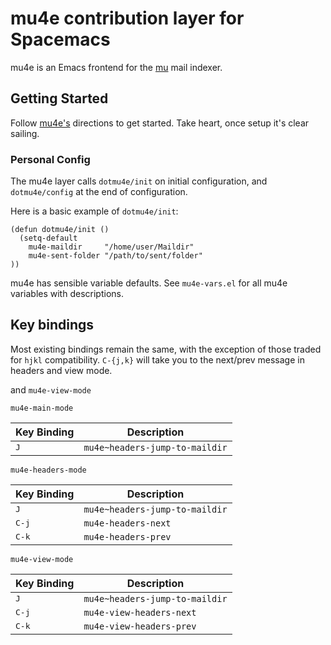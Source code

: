 # mu4e contribution layer for Spacemacs

mu4e is an Emacs frontend for the [mu](http://www.djcbsoftware.nl/code/mu/) mail
indexer.

## Getting Started

Follow
[mu4e's](http://www.djcbsoftware.nl/code/mu/mu4e/Getting-started.html#Getting-started)
directions to get started. Take heart, once setup it's clear sailing.

### Personal Config

The mu4e layer calls `dotmu4e/init` on initial configuration, and
`dotmu4e/config` at the end of configuration.

Here is a basic example of `dotmu4e/init`:

```elisp
(defun dotmu4e/init ()
  (setq-default
    mu4e-maildir     "/home/user/Maildir"
    mu4e-sent-folder "/path/to/sent/folder"
))
```

mu4e has sensible variable defaults. See `mu4e-vars.el` for all mu4e variables
with descriptions.

## Key bindings

Most existing bindings remain the same, with the exception of those traded for
`hjkl` compatibility. `C-{j,k}` will take you to the next/prev message in
headers and view mode.

and `mu4e-view-mode`

`mu4e-main-mode`

Key Binding          |                 Description
---------------------|------------------------------------------------------
<kbd>J</kbd>         | `mu4e~headers-jump-to-maildir`

`mu4e-headers-mode`

Key Binding          |                 Description
---------------------|------------------------------------------------------
<kbd>J</kbd>         | `mu4e~headers-jump-to-maildir`
<kbd>C-j</kbd>       | `mu4e-headers-next`
<kbd>C-k</kdb>       | `mu4e-headers-prev`

`mu4e-view-mode`

Key Binding          |                 Description
---------------------|------------------------------------------------------
<kbd>J</kbd>         | `mu4e~headers-jump-to-maildir`
<kbd>C-j</kbd>       | `mu4e-view-headers-next`
<kbd>C-k</kdb>       | `mu4e-view-headers-prev`
